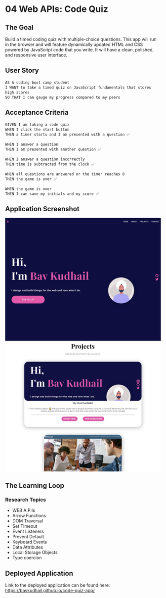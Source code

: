 # 04 Web APIs: Code Quiz

## The Goal

Build a timed coding quiz with multiple-choice questions. This app will run in the browser and will feature dynamically updated HTML and CSS powered by JavaScript code that you write. It will have a clean, polished, and responsive user interface. 

## User Story

```
AS A coding boot camp student
I WANT to take a timed quiz on JavaScript fundamentals that stores high scores
SO THAT I can gauge my progress compared to my peers
```

## Acceptance Criteria

```
GIVEN I am taking a code quiz
WHEN I click the start button
THEN a timer starts and I am presented with a question ✅

WHEN I answer a question
THEN I am presented with another question ✅

WHEN I answer a question incorrectly
THEN time is subtracted from the clock ✅

WHEN all questions are answered or the timer reaches 0
THEN the game is over ✅

WHEN the game is over
THEN I can save my initials and my score ✅
```

## Application Screenshot

![application-screenshot-1](https://raw.githubusercontent.com/BavKudhail/advanced-css-portfolio/main/assets/images/deployed-portfolio-desktop.JPG)
![application-screenshot-2](https://raw.githubusercontent.com/BavKudhail/advanced-css-portfolio/main/assets/images/deployed-portfolio-desktop-3.JPG)

## The Learning Loop

### Research Topics

* WEB A.P.Is
* Arrow Functions
* DOM Traversal
* Set Timeout
* Event Listeners
* Prevent Default
* Keyboard Events
* Data Attributes
* Local Storage Objects
* Type coercion


## Deployed Application

Link to the deployed application can be found here: https://bavkudhail.github.io/code-quiz-app/

